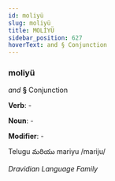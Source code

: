 ```yaml
---
id: moliyü
slug: moliyü
title: MOLİYÜ
sidebar_position: 627
hoverText: and § Conjunction
---
```


### moliyü

*and* **§** Conjunction

**Verb**: -

**Noun**: -

**Modifier**: -

Telugu మరియు mariyu /maɾiju/

*Dravidian Language Family*